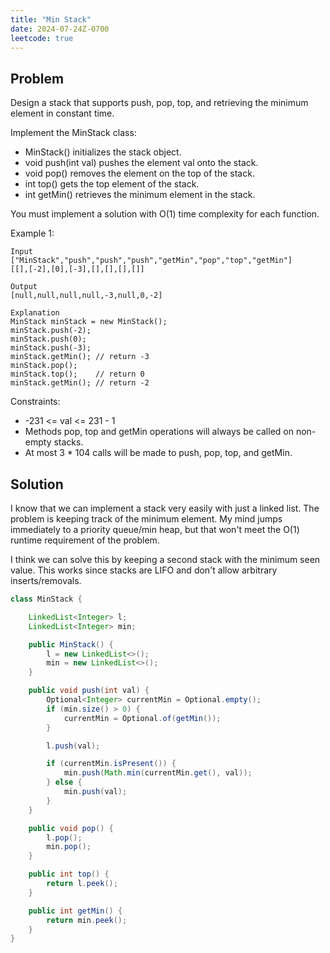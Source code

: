 ```yaml
---
title: "Min Stack"
date: 2024-07-24Z-0700
leetcode: true
---
```


## Problem

Design a stack that supports push, pop, top, and retrieving the minimum element in constant time.

Implement the MinStack class:

- MinStack() initializes the stack object.
- void push(int val) pushes the element val onto the stack.
- void pop() removes the element on the top of the stack.
- int top() gets the top element of the stack.
- int getMin() retrieves the minimum element in the stack.

You must implement a solution with O(1) time complexity for each function.

Example 1:

```text
Input
["MinStack","push","push","push","getMin","pop","top","getMin"]
[[],[-2],[0],[-3],[],[],[],[]]

Output
[null,null,null,null,-3,null,0,-2]

Explanation
MinStack minStack = new MinStack();
minStack.push(-2);
minStack.push(0);
minStack.push(-3);
minStack.getMin(); // return -3
minStack.pop();
minStack.top();    // return 0
minStack.getMin(); // return -2
```

Constraints:

- -231 <= val <= 231 - 1
- Methods pop, top and getMin operations will always be called on non-empty stacks.
- At most 3 \* 104 calls will be made to push, pop, top, and getMin.

## Solution

I know that we can implement a stack very easily with just a linked list. The problem is keeping track of the minimum element. My mind jumps immediately to a priority queue/min heap, but that won't meet the O(1) runtime requirement of the problem.

I think we can solve this by keeping a second stack with the minimum seen value. This works since stacks are LIFO and don't allow arbitrary inserts/removals.

```java
class MinStack {

    LinkedList<Integer> l;
    LinkedList<Integer> min;

    public MinStack() {
        l = new LinkedList<>();
        min = new LinkedList<>();
    }

    public void push(int val) {
        Optional<Integer> currentMin = Optional.empty();
        if (min.size() > 0) {
            currentMin = Optional.of(getMin());
        }

        l.push(val);

        if (currentMin.isPresent()) {
            min.push(Math.min(currentMin.get(), val));
        } else {
            min.push(val);
        }
    }

    public void pop() {
        l.pop();
        min.pop();
    }

    public int top() {
        return l.peek();
    }

    public int getMin() {
        return min.peek();
    }
}
```
